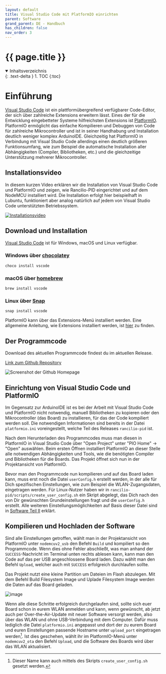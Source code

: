 ```yaml
---
layout: default
title: Visual Studio Code mit PlatformIO einrichten
parent: Software
grand_parent: DE - Handbuch
has_children: false
nav_order: 3
---
```


#   {{ page.title }}

<details open markdown="block">
  <summary>
    Inhaltsverzeichnis
  </summary>
  {: .text-delta }
1. TOC
{:toc}
</details>

# Einführung

[Visual Studio Code](https://code.visualstudio.com/) ist ein plattformübergreifend verfügbarer Code-Editor, der sich über zahlreiche Extensions erweitern lässt. Eines der für die Entwicklung eingebetteter Systeme hilfreichsten Extensions ist [PlatformIO](https://platformio.org/). PlatformIO ermöglicht das einfache Kompilieren und Debuggen von Code für zahlreiche Mikrocontroller und ist in seiner Handhabung und Installation deutlich weniger komplex ArduinoIDE. Gleichzeitig hat PlatformIO in Verbindung mit Visual Studio Code allerdings einen deutlich größeren Funktionsumfang, wie zum Beispiel die automatische Installation aller Abhängigkeiten (Compiler, Bibliotheken, etc.) und die gleichzeitige Unterstützung mehrerer Mikrocontroller.

## Installationsvideo

In diesem kurzen Video erklären wir die Installation von Visual Studio Code und PlatformIO und zeigen, wie Rancilio-PID eingerichtet und auf dem NodeMCU installiert wird. Die Installation erfolgt hier beispielhaft in Lubuntu, funktioniert aber analog natürlich auf jedem von Visual Studio Code unterstützten Betriebssystem.

[![Installationsvideo](http://i3.ytimg.com/vi/OpYECpZG_FE/hqdefault.jpg)](https://www.youtube.com/watch?v=OpYECpZG_FE)

## Download und Installation

[Visual Studio Code](https://code.visualstudio.com) ist für Windows, macOS und Linux verfügbar.

### Windows über [chocolatey](https://chocolatey.org/)

```choco install vscode```

### macOS über [homebrew](https://brew.sh)

```brew install vscode```

### Linux über [Snap](https://snapcraft.io/)

```snap install vscode```

PlatformIO kann über das Extensions-Menü installiert werden. Eine allgemeine Anleitung, wie Extensions installiert werden, ist [hier](https://code.visualstudio.com/docs/editor/extension-gallery) zu finden. 

## Der Programmcode

Download des aktuellen Programmcode findest du im aktuellen Release.

[Link zum Github Repository](https://github.com/rancilio-pid/ranciliopid/releases)

![Screenshot der Github Homepage](../../img/2.png)
## Einrichtung von Visual Studio Code und PlatformIO

Im Gegensatz zur ArduinoIDE ist es bei der Arbeit mit Visual Studio Code und PlatformIO nicht notwendig, manuell Bibliotheken zu kopieren oder den Mikrocontroller (das Board) zu installieren, für das der Code kompiliert werden soll. Die notwendigen Informationen sind bereits in der Datei `platformio.ini` voreingestellt, welche Teil des Releases `rancilio-pid` ist.

Nach dem Herunterladen des Programmcodes muss man diesen in PlatformIO in Visual Studio Code über "Open Project" unter "PIO Home" -> "Open" auswählen. Beim ersten Öffnen installiert PlatformIO an dieser Stelle alle notwendigen Abhängigkeiten und Tools, wie die benötigten Compiler und Bibliotheken für die Boards. Das Projekt öffnet sich nun in der Projektansicht von PlatformIO. 

Bevor man den Programmcode nun kompilieren und auf das Board laden kann, muss erst noch die Datei `userConfig.h` erstellt werden, in der alle für Dich spezifischen Einstellungen, wie zum Beispiel die WLAN-Zugangsdaten, eingetragen werden. Für Linux-Nutzer haben wir in `rancilio-pid/scripts/create_user_config.sh` ein Skript abgelegt, das Dich nach den von Dir gewünschten Grundeinstellungen fragt und die `userConfig.h` erstellt. Alle weiteren Einstellungsmöglichkeiten auf Basis dieser Datei sind in [Software Teil II](../software-part-II.md#userconfigh) erklärt. 

## Kompilieren und Hochladen der Software

Sind alle Einstellungen getroffen, wählt man in der Projektansicht von PlatformIO unter  `nodemcuv2_usb` den Befehl `Build` und kompiliert so den Programmcode. Wenn dies ohne Fehler abschließt, was man anhand der `SUCCESS`-Nachricht im Terminal unten rechts ablesen kann, kann man den Code auf das per USB angeschlossene Board laden. Dazu wählt man den Befehl `Upload`, welcher auch mit `SUCCESS` erfolgreich durchlaufen sollte. 

Das Projekt nutzt eine kleine Partition um Dateien im Flash abzulegen. Mit dem Befehl Build Filesystem Image und Uplade Filesystem Image werden die Daten auf das Board geladen.

![image](https://user-images.githubusercontent.com/1299533/193664274-e8e294b8-0a34-405f-929e-6899b6080966.png)


Wenn alle diese Schritte erfolgreich durchgelaufen sind, sollte sich euer Board schon in eurem WLAN anmelden und kann, wenn gewünscht, ab jetzt auch per Over-the-Air-Update mit neuer Software versorgt werden, also über das WLAN und ohne USB-Verbindung mit dem Computer. Dafür muss lediglich die Datei `platformio.ini` angepasst und dort der zu eurem Board und euren Einstellungen passende Hostname unter `upload_port` eingetragen werden[^1]. Ist dies geschehen, wählt ihr im PlatformIO-Menü unter `nodemcuv2_ota` den Befehl `Upload`, und die Software des Boards wird über das WLAN aktualisiert. 
<!-- Dieser Prozess ist für die ArduinoIDE kurz [hier](../software-part-II.md#ota-1) erklärt.  -->

[^1]: Dieser Name kann auch mittels des Skripts `create_user_config.sh` gesetzt werden. 
